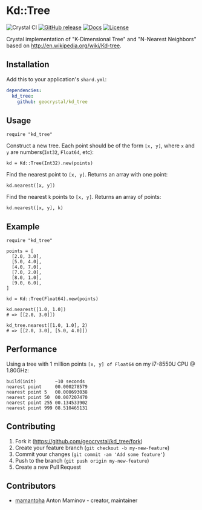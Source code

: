 # Kd::Tree

![Crystal CI](https://github.com/geocrystal/kd_tree/workflows/Crystal%20CI/badge.svg?branch=master)
[![GitHub release](https://img.shields.io/github/release/geocrystal/kd_tree.svg)](https://github.com/geocrystal/kd_tree/releases)
[![Docs](https://img.shields.io/badge/docs-available-brightgreen.svg)](https://geocrystal.github.io/kd_tree/)
[![License](https://img.shields.io/github/license/geocrystal/kd_tree.svg)](https://github.com/geocrystal/kd_tree/blob/master/LICENSE)

Crystal implementation of "K-Dimensional Tree" and "N-Nearest Neighbors"
based on <http://en.wikipedia.org/wiki/Kd-tree>.

## Installation

Add this to your application's `shard.yml`:

```yaml
dependencies:
  kd_tree:
    github: geocrystal/kd_tree
```

## Usage

```crystal
require "kd_tree"
```

Construct a new tree. Each point should be of the form `[x, y]`, where `x` and `y` are numbers(`Int32`, `Float64`, etc):

```crystal
kd = Kd::Tree(Int32).new(points)
```

Find the nearest point to `[x, y]`. Returns an array with one point:

```crystal
kd.nearest([x, y])
```

Find the nearest `k` points to `[x, y]`. Returns an array of points:

```crystal
kd.nearest([x, y], k)
```

## Example

```crystal
require "kd_tree"

points = [
  [2.0, 3.0],
  [5.0, 4.0],
  [4.0, 7.0],
  [7.0, 2.0],
  [8.0, 1.0],
  [9.0, 6.0],
]

kd = Kd::Tree(Float64).new(points)

kd.nearest([1.0, 1.0])
# => [[2.0, 3.0]])

kd_tree.nearest([1.0, 1.0], 2)
# => [[2.0, 3.0], [5.0, 4.0]])
```

## Performance

Using a tree with 1 million points `[x, y] of Float64` on my i7-8550U CPU @ 1.80GHz:

```console
build(init)       ~10 seconds
nearest point     00.000278579
nearest point 5   00.000693038
nearest point 50  00.007207470
nearest point 255 00.134533902
nearest point 999 08.510465131
```

## Contributing

1. Fork it (<https://github.com/geocrystal/kd_tree/fork>)
2. Create your feature branch (`git checkout -b my-new-feature`)
3. Commit your changes (`git commit -am 'Add some feature'`)
4. Push to the branch (`git push origin my-new-feature`)
5. Create a new Pull Request

## Contributors

- [mamantoha](https://github.com/mamantoha) Anton Maminov - creator, maintainer
